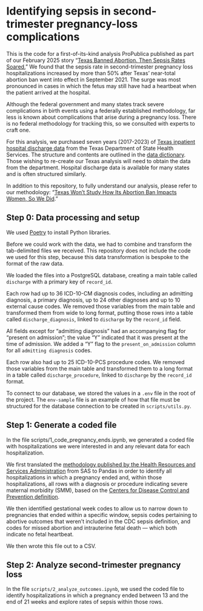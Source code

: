 # Identifying sepsis in second-trimester pregnancy-loss complications

This is the code for a first-of-its-kind analysis ProPublica published as part of our February 2025 story “[Texas Banned Abortion. Then Sepsis Rates Soared.](https://www.propublica.org/article/texas-abortion-ban-sepsis-maternal-mortality-analysis)” We found that the sepsis rate in second-trimester pregnancy loss hospitalizations increased by more than 50% after Texas’ near-total abortion ban went into effect in September 2021\. The surge was most pronounced in cases in which the fetus may still have had a heartbeat when the patient arrived at the hospital.

Although the federal government and many states track severe complications in birth events using a federally established methodology, far less is known about complications that arise during a pregnancy loss. There is no federal methodology for tracking this, so we consulted with experts to craft one.

For this analysis, we purchased seven years (2017-2023) of [Texas inpatient hospital discharge data](https://www.dshs.texas.gov/center-health-statistics/texas-health-care-information-collection/health-data-researcher-information/texas-hospital-emergency-department-research-data-file-ed-rdf/texas-inpatient-public-use-data-file-pudf) from the Texas Department of State Health Services. The structure and contents are outlined in the [data dictionary](https://www.dshs.texas.gov/sites/default/files/thcic/hospitals/InpatientDataDictionary2Q2024.pdf). Those wishing to re-create our Texas analysis will need to obtain the data from the department. Hospital discharge data is available for many states and is often structured similarly. 

In addition to this repository, to fully understand our analysis, please refer to our methodology: “[Texas Won’t Study How Its Abortion Ban Impacts Women, So We Did](https://www.propublica.org/article/texas-maternal-mortality-analysis-methodology).”

## Step 0: Data processing and setup

We used [Poetry](https://python-poetry.org/docs/) to install Python libraries.

Before we could work with the data, we had to combine and transform the tab-delimited files we received. This repository does not include the code we used for this step, because this data transformation is bespoke to the format of the raw data. 

We loaded the files into a PostgreSQL database, creating a main table called `discharge` with a primary key of `record_id`.

Each row had up to 36 ICD-10-CM diagnosis codes, including an admitting diagnosis, a primary diagnosis, up to 24 other diagnoses and up to 10 external cause codes. We removed those variables from the main table and transformed them from wide to long format, putting those rows into a table called `discharge_diagnosis`, linked to `discharge` by the `record_id` field.

All fields except for “admitting diagnosis” had an accompanying flag for “present on admission”; the value “Y” indicated that it was present at the time of admission. We added a “Y” flag to the `present_on_admission` column for all `admitting diagnosis` codes.

Each row also had up to 25 ICD-10-PCS procedure codes. We removed those variables from the main table and transformed them to a long format in a table called `discharge_procedure`, linked to `discharge` by the `record_id` format.

To connect to our database, we stored the values in a `.env` file in the root of the project. The `env-sample` file is an example of how that file must be structured for the database connection to be created in `scripts/utils.py`.

## Step 1: Generate a coded file

In the file scripts/1\_code\_pregnancy\_ends.ipynb, we generated a coded file with hospitalizations we were interested in and any relevant data for each hospitalization.

We first translated the [methodology published by the Health Resources and Services Administration](https://www.documentcloud.org/documents/25539312-hrsa-federally-available-data-fad-resource-document-for-fy25fy23-application-annual-report/) from SAS to Pandas in order to identify all hospitalizations in which a pregnancy ended and, within those hospitalizations, all rows with a diagnosis or procedure indicating severe maternal morbidity (SMM), based on the [Centers for Disease Control and Prevention definition](https://www.cdc.gov/maternal-infant-health/php/severe-maternal-morbidity/icd.html).

We then identified gestational week codes to allow us to narrow down to pregnancies that ended within a specific window, sepsis codes pertaining to abortive outcomes that weren’t included in the CDC sepsis definition, and codes for missed abortion and intrauterine fetal death — which both indicate no fetal heartbeat.

We then wrote this file out to a CSV.

## Step 2: Analyze second-trimester pregnancy loss

In the file `scripts/2_analyze_outcomes.ipynb`, we used the coded file to identify hospitalizations in which a pregnancy ended between 13 and the end of 21 weeks and explore rates of sepsis within those rows.  
